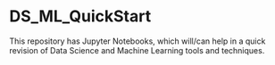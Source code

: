 # DS_ML_QuickStart
This repository has Jupyter Notebooks, which will/can help in a quick revision of Data Science and Machine Learning tools and techniques.
